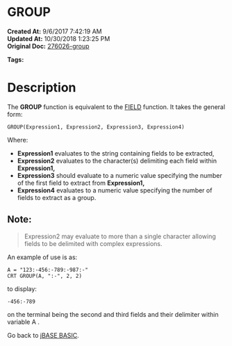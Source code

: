 # GROUP

**Created At:** 9/6/2017 7:42:19 AM  
**Updated At:** 10/30/2018 1:23:25 PM  
**Original Doc:** [276026-group](https://docs.jbase.com/36868-jbase-basic/276026-group)  

**Tags:**
<badge text='grouping' vertical='middle' />

# Description

The **GROUP** function is equivalent to the [FIELD](./../field) function. It takes the general form:

```
GROUP(Expression1, Expression2, Expression3, Expression4)
```

Where:

- **Expression1** evaluates to the string containing fields to be extracted,
- **Expression2** evaluates to the character(s) delimiting each field within **Expression1,**
- **Expression3** should evaluate to a numeric value specifying the number of the first field to extract from **Expression1,**
- **Expression4** evaluates to a numeric value specifying the number of fields to extract as a group.


## Note: 


> Expression2 may evaluate to more than a single character allowing fields to be delimited with complex expressions.


An example of use is as:

```
A = "123:-456:-789:-987:-"
CRT GROUP(A, ":-", 2, 2)
```

to display:

```
-456:-789
```

on the terminal being the second and third fields and their delimiter within variable A .



Go back to [jBASE BASIC](./../jbase-basic-programmers-reference-guide).
